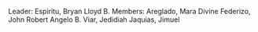 Leader: Espiritu, Bryan Lloyd B.
Members:
Areglado, Mara Divine
Federizo, John Robert Angelo B.
Viar, Jedidiah
Jaquias, Jimuel
